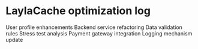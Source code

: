 # LaylaCache optimization log
User profile enhancements
Backend service refactoring
Data validation rules
Stress test analysis
Payment gateway integration
Logging mechanism update
